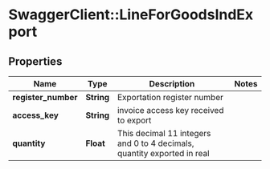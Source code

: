 # SwaggerClient::LineForGoodsIndExport

## Properties
Name | Type | Description | Notes
------------ | ------------- | ------------- | -------------
**register_number** | **String** | Exportation register number | 
**access_key** | **String** | invoice access key received to export | 
**quantity** | **Float** | This decimal 11 integers and 0 to 4 decimals, quantity exported in real | 


